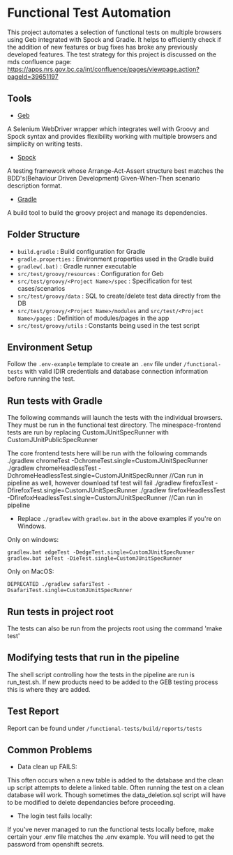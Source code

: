 # Functional Test Automation

This project automates a selection of functional tests on multiple browsers using Geb integrated with Spock and Gradle. It helps to efficiently check if the addition of new features or bug fixes has broke any previously developed features. The test strategy for this project is discussed on the mds confluence page:
https://apps.nrs.gov.bc.ca/int/confluence/pages/viewpage.action?pageId=39651197

## Tools

- [Geb](http://www.gebish.org/manual/current/)

A Selenium WebDriver wrapper which integrates well with Groovy and Spock syntax and provides flexibility working with multiple browsers and simplicity on writing tests.

- [Spock](http://spockframework.org/)

A testing framework whose Arrange-Act-Assert structure best matches the BDD's(Behaviour Driven Development) Given-When-Then scenario description format.

- [Gradle](https://gradle.org/)

A build tool to build the groovy project and manage its dependencies.

## Folder Structure

- `build.gradle` : Build configuration for Gradle
- `gradle.properties` : Environment properties used in the Gradle build
- `gradlew(.bat)` : Gradle runner executable
- `src/test/groovy/resources` : Configuration for Geb
- `src/test/groovy/<Project Name>/spec` : Specification for test cases/scenarios
- `src/test/groovy/data` : SQL to create/delete test data directly from the DB
- `src/test/groovy/<Project Name>/modules` and `src/test/<Project Name>/pages` : Definition of modules/pages in the app
- `src/test/groovy/utils` : Constants being used in the test script

## Environment Setup

Follow the `.env-example` template to create an `.env` file under `/functional-tests` with valid IDIR credentials and database connection information before running the test.

## Run tests with Gradle

The following commands will launch the tests with the individual browsers.
They must be run in the functional test directory.
The minespace-frontend tests are run by replacing CustomJUnitSpecRunner with CustomJUnitPublicSpecRunner

The core frontend tests here will be run with the following commands
./gradlew chromeTest -DchromeTest.single=CustomJUnitSpecRunner
./gradlew chromeHeadlessTest -DchromeHeadlessTest.single=CustomJUnitSpecRunner //Can run in pipeline as well, however download tsf test will fail
./gradlew firefoxTest -DfirefoxTest.single=CustomJUnitSpecRunner
./gradlew firefoxHeadlessTest -DfirefoxHeadlessTest.single=CustomJUnitSpecRunner //Can run in pipeline

- Replace `./gradlew` with `gradlew.bat` in the above examples if you're on Windows.

Only on windows:

    gradlew.bat edgeTest -DedgeTest.single=CustomJUnitSpecRunner
    gradlew.bat ieTest -DieTest.single=CustomJUnitSpecRunner

Only on MacOS:

    DEPRECATED ./gradlew safariTest -DsafariTest.single=CustomJUnitSpecRunner

## Run tests in project root

The tests can also be run from the projects root using the command 'make test'

## Modifying tests that run in the pipeline

The shell script controlling how the tests in the pipeline are run is run_test.sh. If new products need to be added to the
GEB testing process this is where they are added.

## Test Report

Report can be found under `/functional-tests/build/reports/tests`

## Common Problems

- Data clean up FAILS:

This often occurs when a new table is added to the database and the clean up script attempts to delete a linked table. Often
running the test on a clean database will work. Though sometimes the data_deletion.sql script will have to be modified to
delete dependancies before proceeding.

- The login test fails locally:

If you've never managed to run the functional tests locally before, make certain your .env file matches the .env example.
You will need to get the password from openshift secrets.
